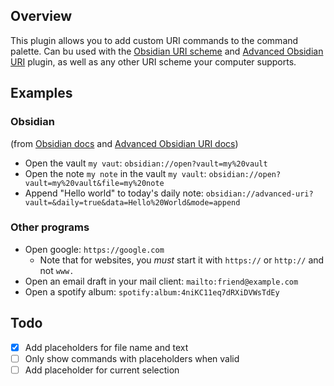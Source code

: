 ## Overview

This plugin allows you to add custom URI commands to the command palette. Can bu used with the [Obsidian URI scheme](https://help.obsidian.md/Advanced+topics/Using+obsidian+URI) and [Advanced Obsidian URI](https://github.com/Vinzent03/obsidian-advanced-uri) plugin, as well as any other URI scheme your computer supports.

## Examples

### Obsidian
(from [Obsidian docs](https://help.obsidian.md/Advanced+topics/Using+obsidian+URI#Available+actions) and [Advanced Obsidian URI docs](https://help.obsidian.md/Advanced+topics/Using+obsidian+URI#Available+actions))
- Open the vault `my vaut`: `obsidian://open?vault=my%20vault`
- Open the note `my note` in the vault `my vault`: `obsidian://open?vault=my%20vault&file=my%20note`
- Append "Hello world" to today's daily note: `obsidian://advanced-uri?vault=&daily=true&data=Hello%20World&mode=append`

### Other programs
- Open google: `https://google.com`
    - Note that for websites, you *must* start it with `https://` or `http://` and not `www.`
- Open an email draft in your mail client: `mailto:friend@example.com`
- Open a spotify album: `spotify:album:4niKC11eq7dRXiDVWsTdEy`

## Todo
- [x] Add placeholders for file name and text
- [ ] Only show commands with placeholders when valid
- [ ] Add placeholder for current selection